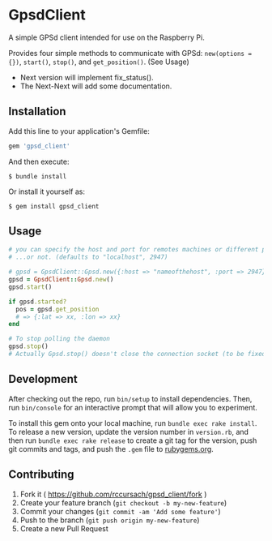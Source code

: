 # GpsdClient

A simple GPSd client intended for use on the Raspberry Pi.

Provides four simple methods to communicate with GPSd: `new(options = {})`, `start()`, `stop()`, and `get_position()`.
(See Usage)

* Next version will implement fix_status().
* The Next-Next will add some documentation.


## Installation

Add this line to your application's Gemfile:

```ruby
gem 'gpsd_client'
```

And then execute:

    $ bundle install

Or install it yourself as:

    $ gem install gpsd_client

## Usage

```ruby
# you can specify the host and port for remotes machines or different ports
# ...or not. (defaults to "localhost", 2947)

# gpsd = GpsdClient::Gpsd.new({:host => "nameofthehost", :port => 2947})
gpsd = GpsdClient::Gpsd.new()
gpsd.start()

if gpsd.started?
  pos = gpsd.get_position
  # => {:lat => xx, :lon => xx}
end

# To stop polling the daemon
gpsd.stop()
# Actually Gpsd.stop() doesn't close the connection socket (to be fixed)
```

## Development

After checking out the repo, run `bin/setup` to install dependencies. Then, run `bin/console` for an interactive prompt that will allow you to experiment.

To install this gem onto your local machine, run `bundle exec rake install`. To release a new version, update the version number in `version.rb`, and then run `bundle exec rake release` to create a git tag for the version, push git commits and tags, and push the `.gem` file to [rubygems.org](https://rubygems.org).

## Contributing

1. Fork it ( https://github.com/rccursach/gpsd_client/fork )
2. Create your feature branch (`git checkout -b my-new-feature`)
3. Commit your changes (`git commit -am 'Add some feature'`)
4. Push to the branch (`git push origin my-new-feature`)
5. Create a new Pull Request
